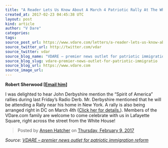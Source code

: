 ```yaml
---
title: "A Reader Lets Us Know About A March 4 Patriotic Rally At The White House"
created_at: 2017-02-23 04:45:38 UTC
layout: post
kind: article
author: "V Dare"
categories: 
tags: 
source_post_url: https://www.vdare.com/letters/a-reader-lets-us-know-about-a-march-4-patriotic-rally-at-the-white-house
source_twitter_url: http://twitter.com/vdar
source_twitter: vdar
source_blog_name: "VDARE – premier news outlet for patriotic immigration reform"
source_blog_slug: vdare-premier-news-outlet-for-patriotic-immigratio
source_blog_url: https://www.vdare.com
source_image_url: 
---
```

<div class="pf-content"><p><strong>Robert Sherwood [<a href="mailto:robert.sherwood@gmail.com">Email him</a>]</strong></p>
<p>I was delighted to hear John Derbyshire mention the “Spirit of America” rallies during last Friday’s Radio Derb. Mr. Derbyshire mentioned that he will be attending a Rally near his home in New York. A rally is also being arranged right in DC on <span data-term="goog_1777268414">March 4th</span> (<a href="https://www.facebook.com/events/782817955203096/?active_tab=about" data-saferedirecturl="https://www.google.com/url?hl=en&amp;q=https://www.facebook.com/events/782817955203096/?active_tab%3Dabout&amp;source=gmail&amp;ust=1487916179577000&amp;usg=AFQjCNH-kyS8q0V3AkmIjZZbYQHvvtWFag">Click her for details.</a>). Members of the VDare.com family are welcome to come celebrate with us in Lafayette Square, right across the street from the White House!</p><!-- TAG START { player: "7518-804336-VDare - Outstream - Rev", owner: "ONE Video by AOL", for: "ONE Video by AOL" - BEINJS } --><div id="57966237cc52c74a5e1363c4" class="vdb_player vdb_57966237cc52c74a5e1363c456bcd17ce4b018167fea5539">    <script type="text/javascript" src="//delivery.vidible.tv/jsonp/pid=57966237cc52c74a5e1363c4/56bcd17ce4b018167fea5539_bein.js"></script></div><!-- TAG END { date: 07/25/16 } -->
<div id="fb-root"></div>
<p><script>(function(d, s, id) {  var js, fjs = d.getElementsByTagName(s)[0];  if (d.getElementById(id)) return;  js = d.createElement(s); js.id = id;  js.src = "//connect.facebook.net/en_US/sdk.js#xfbml=1&version=v2.3";  fjs.parentNode.insertBefore(js, fjs);}(document, 'script', 'facebook-jssdk'));</script></p>
<div class="fb-post" data-href="https://www.facebook.com/photo.php?fbid=1587320171297236&amp;set=gm.787303608087864&amp;type=3&amp;theater" data-width="500">
<blockquote cite="https://www.facebook.com/photo.php?fbid=1587320171297236&amp;set=gm.787303608087864&amp;type=3" class="fb-xfbml-parse-ignore"><p>Posted by <a href="https://www.facebook.com/ansen.hatcher">Ansen Hatcher</a> on&nbsp;<a href="https://www.facebook.com/photo.php?fbid=1587320171297236&amp;set=gm.787303608087864&amp;type=3">Thursday, February 9, 2017</a></p></blockquote>
</div>
</div><div class="">
    <i>Source: <a href="https://www.vdare.com">VDARE – premier news outlet for patriotic immigration reform</a></i>
</div>
